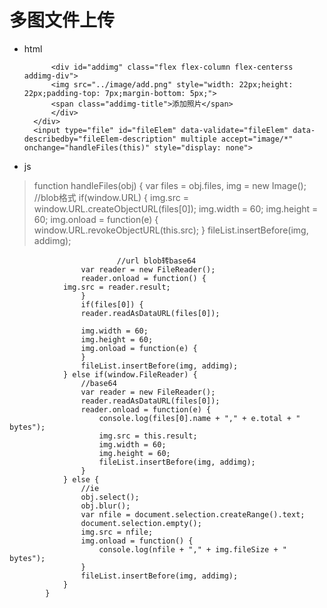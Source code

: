 # 多图文件上传
* html 
  >  <div id="fileList" class="flex flex-box flex-row flex-start flex-wrap">
   			<div id="addimg" class="flex flex-column flex-centerss addimg-div">
   			<img src="../image/add.png" style="width: 22px;height: 22px;padding-top: 7px;margin-bottom: 5px;">
   			<span class="addimg-title">添加照片</span>
  			</div>
  		</div>
   		<input type="file" id="fileElem" data-validate="fileElem" data-describedby="fileElem-description" multiple accept="image/*" onchange="handleFiles(this)" style="display: none">
 *  js
>    function handleFiles(obj) {
	  			var files = obj.files,
	   				img = new Image();
	  			//blob格式
	 			if(window.URL) {
	  				img.src = window.URL.createObjectURL(files[0]);
	   				img.width = 60;
	  				img.height = 60;
	  				img.onload = function(e) {
	  					window.URL.revokeObjectURL(this.src);
	 				}
	 				fileList.insertBefore(img, addimg);
          
         					//url blob转base64
   					var reader = new FileReader();
	 				reader.onload = function() {
				img.src = reader.result;
			 		}
					if(files[0]) {
	 				reader.readAsDataURL(files[0]);
	  		
					img.width = 60;
			 		img.height = 60;
	 				img.onload = function(e) {
					}
					fileList.insertBefore(img, addimg);
				} else if(window.FileReader) {
					//base64
					var reader = new FileReader();
					reader.readAsDataURL(files[0]);
					reader.onload = function(e) {
						console.log(files[0].name + "," + e.total + " bytes");
						img.src = this.result;
						img.width = 60;
						img.height = 60;
						fileList.insertBefore(img, addimg);
					}
				} else {
					//ie
					obj.select();
					obj.blur();
					var nfile = document.selection.createRange().text;
					document.selection.empty();
					img.src = nfile;
					img.onload = function() {
						console.log(nfile + "," + img.fileSize + " bytes");
					}
					fileList.insertBefore(img, addimg);
				}
			}
			
			
